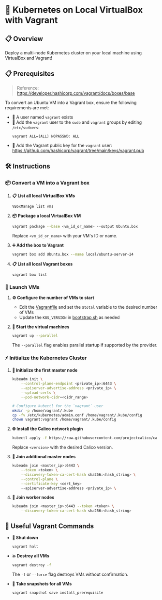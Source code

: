 # 🚀 Kubernetes on Local VirtualBox with Vagrant

## 📋 Overview

Deploy a multi-node Kubernetes cluster on your local machine using VirtualBox and Vagrant!

## 📋 Prerequisites

> Reference: https://developer.hashicorp.com/vagrant/docs/boxes/base

To convert an Ubuntu VM into a Vagrant box, ensure the following requirements are met:
- 👤 A user named `vagrant` exists
- 🔐 Add the `vagrant` user to the `sudo` and `vagrant` groups by editing `/etc/sudoers`:
    ```
    vagrant ALL=(ALL) NOPASSWD: ALL
    ```
- 🔑 Add the Vagrant public key for the `vagrant` user:  
  https://github.com/hashicorp/vagrant/tree/main/keys/vagrant.pub

## 🛠️ Instructions

### 📦 Convert a VM into a Vagrant box

1. **📋 List all local VirtualBox VMs**
    ```sh
    VBoxManage list vms
    ```

2. **📦 Package a local VirtualBox VM**
    ```sh
    vagrant package --base <vm_id_or_name> --output Ubuntu.box
    ```
    Replace `<vm_id_or_name>` with your VM's ID or name.

3. **➕ Add the box to Vagrant**
    ```sh
    vagrant box add Ubuntu.box --name local/ubuntu-server-24
    ```

4. **📋 List all local Vagrant boxes**
    ```sh
    vagrant box list
    ```

### 🚀 Launch VMs

1. **⚙️ Configure the number of VMs to start**
    - Edit the [Vagrantfile](./Vagrantfile) and set the `$total` variable to the desired number of VMs
    - Update the `K8S_VERSION` in [bootstrap.sh](./scripts/bootstrap.sh) as needed

2. **🚀 Start the virtual machines**
    ```sh
    vagrant up --parallel
    ```
    The `--parallel` flag enables parallel startup if supported by the provider.

### ⚡ Initialize the Kubernetes Cluster

1. **🎯 Initialize the first master node**
    ```sh
    kubeadm init \
        --control-plane-endpoint <private_ip>:6443 \
        --apiserver-advertise-address <private_ip> \
        --upload-certs \
        --pod-network-cidr=<cidr_range>

    # Configure kubectl for the `vagrant` user
    mkdir -p /home/vagrant/.kube
    cp -fv /etc/kubernetes/admin.conf /home/vagrant/.kube/config
    chown vagrant:vagrant /home/vagrant/.kube/config
    ```

2. **🌐 Install the Calico network plugin**
    ```sh
    kubectl apply -f https://raw.githubusercontent.com/projectcalico/calico/v<version>/manifests/calico.yaml
    ```
    Replace `<version>` with the desired Calico version.

3. **🔗 Join additional master nodes**
    ```sh
    kubeadm join <master_ip>:6443 \
        --token <token> \
        --discovery-token-ca-cert-hash sha256:<hash_string> \
        --control-plane \
        --certificate-key <cert_key>
        --apiserver-advertise-address <private_ip> \
    ```

4. **👷 Join worker nodes**
    ```sh
    kubeadm join <master_ip>:6443 --token <token> \
        --discovery-token-ca-cert-hash sha256:<hash_string>
    ```

## 🔧 Useful Vagrant Commands

- **🛑 Shut down**
    ```sh
    vagrant halt
    ```

- **💥 Destroy all VMs**
    ```sh
    vagrant destroy -f
    ```
    The `-f` or `--force` flag destroys VMs without confirmation.

- **📸 Take snapshots for all VMs**
    ```sh
    vagrant snapshot save install_prerequisite
    ```
